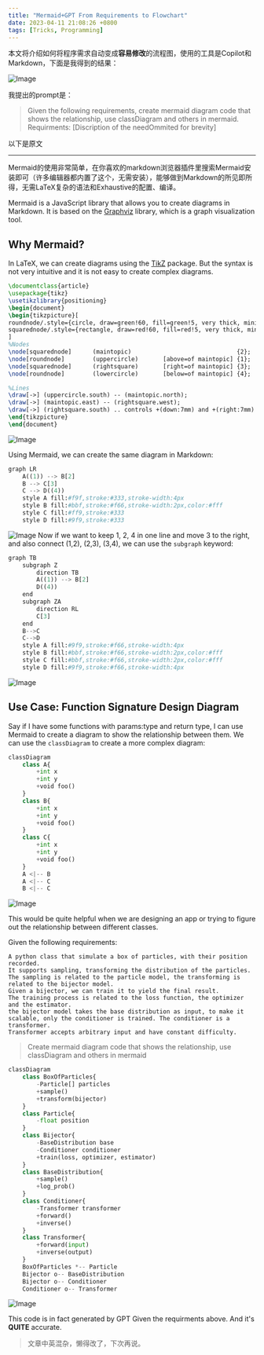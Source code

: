 ```yaml
---
title: "Mermaid+GPT From Requirements to Flowchart"
date: 2023-04-11 21:08:26 +0800
tags: [Tricks, Programming]
---
```


本文将介绍如何将程序需求自动变成**容易修改**的流程图，使用的工具是Copilot和Markdown，下面是我得到的结果：

![Image](https://pic4.zhimg.com/80/v2-56fdfbc0dcf2d25c55b71b1d63c356ca.png)

我提出的prompt是：

>Given the following requirements, create mermaid diagram code that shows the relationship, use classDiagram and others in mermaid. Requirments: [Discription of the needOmmited for brevity]

以下是原文

---

Mermaid的使用非常简单，在你喜欢的markdown浏览器插件里搜索Mermaid安装即可（许多编辑器都内置了这个，无需安装），能够做到Markdown的所见即所得，无需LaTeX复杂的语法和Exhaustive的配置、编译。

Mermaid is a JavaScript library that allows you to create diagrams in Markdown. It is based on the [Graphviz](https://graphviz.org/) library, which is a graph visualization tool. 

## Why Mermaid?

<!-- Compare it with LaTeX -->
In LaTeX, we can create diagrams using the [TikZ](https://www.overleaf.com/learn/latex/TikZ_package) package. But the syntax is not very intuitive and it is not easy to create complex diagrams.

```latex
\documentclass{article}
\usepackage{tikz}
\usetikzlibrary{positioning}
\begin{document}
\begin{tikzpicture}[
roundnode/.style={circle, draw=green!60, fill=green!5, very thick, minimum size=7mm},
squarednode/.style={rectangle, draw=red!60, fill=red!5, very thick, minimum size=5mm},
]
%Nodes
\node[squarednode]      (maintopic)                              {2};
\node[roundnode]        (uppercircle)       [above=of maintopic] {1};
\node[squarednode]      (rightsquare)       [right=of maintopic] {3};
\node[roundnode]        (lowercircle)       [below=of maintopic] {4};

%Lines
\draw[->] (uppercircle.south) -- (maintopic.north);
\draw[->] (maintopic.east) -- (rightsquare.west);
\draw[->] (rightsquare.south) .. controls +(down:7mm) and +(right:7mm) .. (lowercircle.east);
\end{tikzpicture}
\end{document}
```

![Image](https://pic4.zhimg.com/80/v2-3f7112d10fceacbe252d2234e0a7f145.png)

Using Mermaid, we can create the same diagram in Markdown: 

```python
graph LR
    A((1)) --> B[2]
    B --> C[3]
    C --> D((4))
    style A fill:#f9f,stroke:#333,stroke-width:4px
    style B fill:#bbf,stroke:#f66,stroke-width:2px,color:#fff
    style C fill:#ff9,stroke:#333
    style D fill:#9f9,stroke:#333
```

![Image](https://pic4.zhimg.com/80/v2-07ed4aeb30a9db8f59b87b4b7ce89154.png)
Now if we want to keep 1, 2, 4 in one line and move 3 to the right, and also connect (1,2), (2,3), (3,4), we can use the `subgraph` keyword:

```python
graph TB
    subgraph Z
        direction TB
        A((1)) --> B[2]
        D((4))
    end
    subgraph ZA
        direction RL
        C[3]
    end
    B-->C
    C-->D
    style A fill:#9f9,stroke:#f66,stroke-width:4px
    style B fill:#bbf,stroke:#f66,stroke-width:2px,color:#fff
    style C fill:#bbf,stroke:#f66,stroke-width:2px,color:#fff
    style D fill:#9f9,stroke:#f66,stroke-width:4px
```

![Image](https://pic4.zhimg.com/80/v2-e87864925a766d95776a5d5f55c7149f.png)


## Use Case: Function Signature Design Diagram

Say if I have some functions with params:type and return type, I can use Mermaid to create a diagram to show the relationship between them. We can use the `classDiagram` to create a more complex diagram:

```python
classDiagram
    class A{
        +int x
        +int y
        +void foo()
    }
    class B{
        +int x
        +int y
        +void foo()
    }
    class C{
        +int x
        +int y
        +void foo()
    }
    A <|-- B
    A <|-- C
    B <|-- C
```

![Image](https://pic4.zhimg.com/80/v2-6eb466803b33f6e974923a95b43468a1.png)

This would be quite helpful when we are designing an app or trying to figure out the relationship between different classes.

Given the following requirements:  

```text
A python class that simulate a box of particles, with their position 
recorded. 
It supports sampling, transforming the distribution of the particles. 
The sampling is related to the particle model, the transforming is 
related to the bijector model.
Given a bijector, we can train it to yield the final result.
The training process is related to the loss function, the optimizer
and the estimator.
the bijector model takes the base distribution as input, to make it
scalable, only the conditioner is trained. The conditioner is a transformer.
Transformer accepts arbitrary input and have constant difficulty.
```
>Create mermaid diagram code that shows the relationship, use classDiagram and others in mermaid

```python
classDiagram
    class BoxOfParticles{
        -Particle[] particles
        +sample()
        +transform(bijector)
    }
    class Particle{
        -float position
    }
    class Bijector{
        -BaseDistribution base
        -Conditioner conditioner
        +train(loss, optimizer, estimator)
    }
    class BaseDistribution{
        +sample()
        +log_prob()
    }
    class Conditioner{
        -Transformer transformer
        +forward()
        +inverse()
    }
    class Transformer{
        +forward(input)
        +inverse(output)
    }
    BoxOfParticles *-- Particle
    Bijector o-- BaseDistribution
    Bijector o-- Conditioner
    Conditioner o-- Transformer
```

![Image](https://pic4.zhimg.com/80/v2-56fdfbc0dcf2d25c55b71b1d63c356ca.png)

This code is in fact generated by GPT Given the requirments above. And it's **QUITE** accurate.

> 文章中英混杂，懒得改了，下次再说。